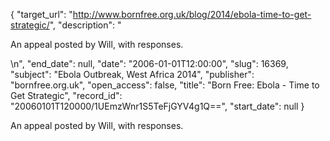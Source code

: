 {
  "target_url": "http://www.bornfree.org.uk/blog/2014/ebola-time-to-get-strategic/", 
  "description": "<p>An appeal posted by Will, with responses.</p>\n", 
  "end_date": null, 
  "date": "2006-01-01T12:00:00", 
  "slug": 16369, 
  "subject": "Ebola Outbreak, West Africa 2014", 
  "publisher": "bornfree.org.uk", 
  "open_access": false, 
  "title": "Born Free: Ebola - Time to Get Strategic", 
  "record_id": "20060101T120000/1UEmzWnr1S5TeFjGYV4g1Q==", 
  "start_date": null
}

<p>An appeal posted by Will, with responses.</p>
